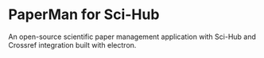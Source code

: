 # PaperMan for Sci-Hub
An open-source scientific paper management application with Sci-Hub and Crossref integration built with electron.
